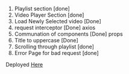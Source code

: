 1. Playlist section [done]
2. Video Player Section [done]
3. Load Newly Selected  video [Done]
5. request interceptor [Done] axios
6. Communation of components [Done] props
7. Title to uppercase [Done]
8. Scrolling through playlist [done]
9. Error Page for bad request [done]

Deployed [Here]()
